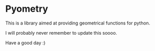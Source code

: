 # Pyometry


This is a library aimed at providing geometrical functions for python.


I will probably never remember to update this soooo.

Have a good day :) 
